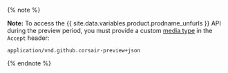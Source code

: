 {% note %}

**Note:** To access the {{ site.data.variables.product.prodname_unfurls }} API during the preview period, you must provide a custom [media type](/v3/media) in the `Accept` header:

```
application/vnd.github.corsair-preview+json
```

{% endnote %}
